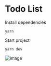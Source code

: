 # Todo List

Install dependencies
```
yarn
```

Start project
```
yarn dev
```

![image](https://github.com/11best/react-todo-list/assets/97434421/fb841aca-632a-4122-a1ef-cc5eb65fbd66)
